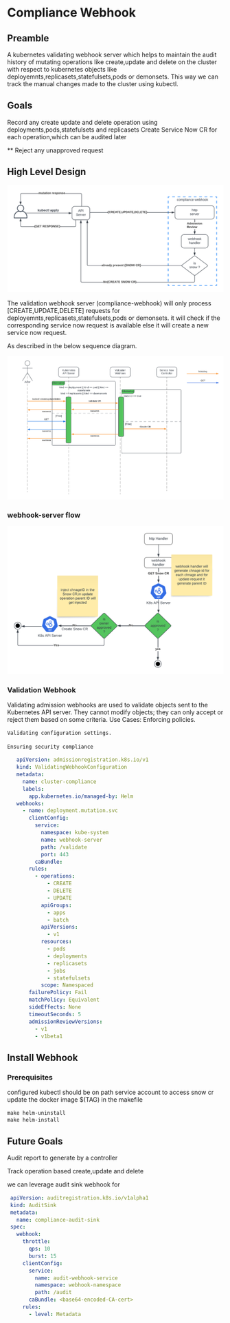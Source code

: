 # Compliance Webhook

## Preamble
A kubernetes validating webhook server which helps to maintain the audit history of mutating operations like create,update and delete
on the cluster with respect to kubernetes objects like deployemnts,replicasets,statefulsets,pods or demonsets.
This way we can track the manual changes made to the cluster using kubectl.

## Goals

Record any create update and delete operation using deployments,pods,statefulsets and replicasets
Create Service Now CR for each operation,which can be audited later

** Reject any unapproved request

## High Level Design
![resources/architecture-diagram.png](resources/architecture-diagram.png)

The validation webhook server (compliance-webhook) will only process [CREATE,UPDATE,DELETE] requests for deployemnts,replicasets,statefulsets,pods or demonsets.
it will check if the corresponding service now request is available else it will create a new service now request.

As described in the below sequence diagram.

![resources/webhook-seq-diagram.png](resources/webhook-seq-diagram.png)

### webhook-server flow

![resources/webhook-sever-flow.png](resources/webhook-server-flow.png)


### Validation Webhook

Validating admission webhooks are used to validate objects sent to the Kubernetes API server. They cannot modify objects; they can only accept or reject them based on some criteria.
Use Cases:
    Enforcing policies.

    Validating configuration settings.

    Ensuring security compliance

```yaml
   apiVersion: admissionregistration.k8s.io/v1
   kind: ValidatingWebhookConfiguration
   metadata:
     name: cluster-compliance
     labels:
       app.kubernetes.io/managed-by: Helm
   webhooks:
     - name: deployment.mutation.svc
       clientConfig:
         service:
           namespace: kube-system
           name: webhook-server
           path: /validate
           port: 443
         caBundle:
       rules:
         - operations:
             - CREATE
             - DELETE
             - UPDATE
           apiGroups:
             - apps
             - batch
           apiVersions:
             - v1
           resources:
             - pods
             - deployments
             - replicasets
             - jobs
             - statefulsets
           scope: Namespaced
       failurePolicy: Fail
       matchPolicy: Equivalent
       sideEffects: None
       timeoutSeconds: 5
       admissionReviewVersions:
         - v1
         - v1beta1

```

## Install Webhook

### Prerequisites

configured kubectl should be on path
service account to access snow cr
update the docker image $(TAG) in the makefile

```shell
make helm-uninstall
make helm-install
```

## Future Goals

Audit report to generate by a controller

Track operation based create,update and delete

we can leverage audit sink webhook for 

```yaml
 apiVersion: auditregistration.k8s.io/v1alpha1
 kind: AuditSink
 metadata:
   name: compliance-audit-sink
 spec:
   webhook:
     throttle:
       qps: 10
       burst: 15
     clientConfig:
       service:
         name: audit-webhook-service
         namespace: webhook-namespace
         path: /audit
       caBundle: <base64-encoded-CA-cert>
     rules:
       - level: Metadata
```